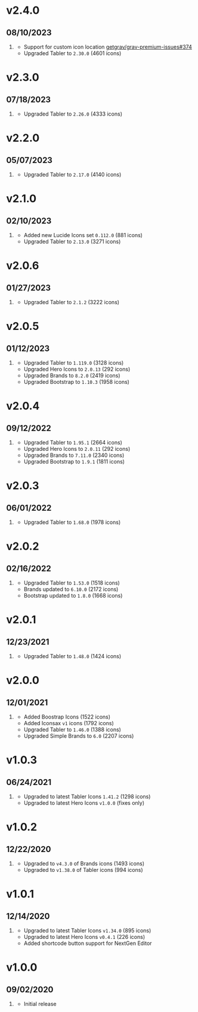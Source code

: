 # v2.4.0
## 08/10/2023

1. [](#new)
   * Support for custom icon location [getgrav/grav-premium-issues#374](https://github.com/getgrav/grav-premium-issues/issues/374)
   * Upgraded Tabler to `2.30.0` (4601 icons)

# v2.3.0
## 07/18/2023

1. [](#new)
   * Upgraded Tabler to `2.26.0` (4333 icons)

# v2.2.0
## 05/07/2023

1. [](#new)
   * Upgraded Tabler to `2.17.0` (4140 icons)

# v2.1.0
## 02/10/2023

1. [](#new)
   * Added new Lucide Icons set `0.112.0` (881 icons)
   * Upgraded Tabler to `2.13.0` (3271 icons)

# v2.0.6
## 01/27/2023

1. [](#new)
   * Upgraded Tabler to `2.1.2` (3222 icons)

# v2.0.5
## 01/12/2023

1. [](#new)
   * Upgraded Tabler to `1.119.0` (3128 icons)
   * Upgraded Hero Icons to `2.0.13` (292 icons)
   * Upgraded Brands to `8.2.0` (2419 icons)
   * Upgraded Bootstrap to `1.10.3` (1958 icons)

# v2.0.4
## 09/12/2022

1. [](#new)
   * Upgraded Tabler to `1.95.1` (2664 icons)
   * Upgraded Hero Icons to `2.0.11` (292 icons)
   * Upgraded Brands to `7.11.0` (2340 icons)
   * Upgraded Bootstrap to `1.9.1` (1811 icons)

# v2.0.3
## 06/01/2022

1. [](#new)
   * Upgraded Tabler to `1.68.0` (1978 icons)

# v2.0.2
## 02/16/2022

1. [](#new)
   * Upgraded Tabler to `1.53.0` (1518 icons)
   * Brands updated to `6.10.0` (2172 icons)
   * Bootstrap updated to `1.8.0` (1668 icons)

# v2.0.1
## 12/23/2021

1. [](#new)
   * Upgraded Tabler to `1.48.0` (1424 icons)

# v2.0.0
## 12/01/2021

1. [](#new)
   * Added Boostrap Icons (1522 icons)
   * Added Iconsax `v1` icons (1792 icons)
   * Upgraded Tabler to `1.46.0` (1388 icons)
   * Upgraded Simple Brands to `6.0` (2207 icons)

# v1.0.3
## 06/24/2021

1. [](#new)
    * Upgraded to latest Tabler Icons `1.41.2`  (1298 icons)
    * Upgraded to latest Hero Icons `v1.0.0` (fixes only)

# v1.0.2
## 12/22/2020

1. [](#new)
    * Upgraded to `v4.3.0` of Brands icons (1493 icons)
    * Upgraded to `v1.38.0` of Tabler icons (994 icons)

# v1.0.1
## 12/14/2020

1. [](#new)
    * Upgraded to latest Tabler Icons `v1.34.0` (895 icons)
    * Upgraded to latest Hero Icons `v0.4.1` (226 icons)
    * Added shortcode button support for NextGen Editor

# v1.0.0
## 09/02/2020

1. [](#new)
    * Initial release

